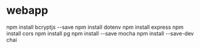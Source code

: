 # webapp


npm install bcryptjs --save
npm install dotenv
npm install express
npm install cors
npm install pg
npm install --save mocha
npm install --save-dev chai

